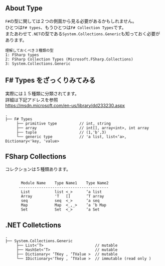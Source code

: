 About Type
---
`F#`の型に関しては２つの側面から見る必要があるかもしれません。  
ひとつは`F# types`、もうひとつは`F# Collection Types`です。  
またあわせて`.NET`の型である`System.Collections.Generic`も知っておく必要があります。  
```text
理解しておくべき３種類の型
1: FSharp types
2: FSharp Collection Types (Microsoft.FSharp.Collections)
3: System.Collections.Generic
```


F# Types をざっくりみてみる
---
実際には１５種類に分類されてます。  
詳細は下記アドレスを参照  
https://msdn.microsoft.com/en-us/library/dd233230.aspx
```text
.
├── F# Types
     ├── primitive type          // int, string
     ├── array                   // int[], array<int>, int array
     ├── tuple                   // (1,'b',3)
     └── generic type            // 'a list, list<‘a>, Dictionary<'key, 'value>
```

FSharp Collections
---
コレクションは５種類あります。
```text
       
       Module Name    Type Name1    Type Name2
      ----------------------------------------
       List           list <_>      ‘a list
       Array          'T   []       ’T array
       seq            seq  <_>      ‘a seq
       Map            Map  <_,_>    ‘a ‘b Map
       Set            Set  <_>      ‘a Set
```

.NET Colletctions
---
```text
.
├── System.Collections.Generic
     ├── List<‘T>                       // mutable
     ├── HashSet<‘T>                    // mutable
     ├── Dictionary< ‘TKey , ‘TValue >  // mutable
     └── IDictionary<'Tkey , ’TValue >  // immutable (read only )
```





